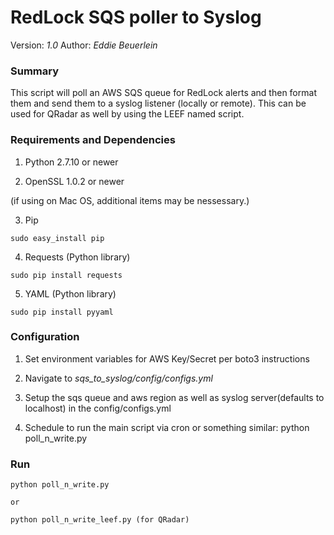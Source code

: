 # RedLock SQS poller to Syslog 

Version: *1.0*
Author: *Eddie Beuerlein*

### Summary
This script will poll an AWS SQS queue for RedLock alerts and then format them and send them to a syslog listener (locally or remote). This can be used for QRadar as well by using the LEEF named script.

### Requirements and Dependencies

1. Python 2.7.10 or newer

2. OpenSSL 1.0.2 or newer

(if using on Mac OS, additional items may be nessessary.)

3. Pip

```sudo easy_install pip```

4. Requests (Python library)

```sudo pip install requests```

5. YAML (Python library)

```sudo pip install pyyaml```

### Configuration

1. Set environment variables for AWS Key/Secret per boto3 instructions

2. Navigate to *sqs_to_syslog/config/configs.yml*

3. Setup the sqs queue and aws region as well as syslog server(defaults to localhost) in the config/configs.yml

4. Schedule to run the main script via cron or something similar: python poll_n_write.py

### Run

```
python poll_n_write.py

or

python poll_n_write_leef.py (for QRadar)

```
